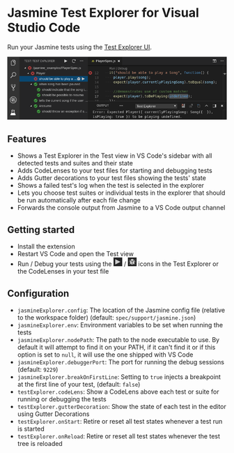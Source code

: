 # Jasmine Test Explorer for Visual Studio Code

Run your Jasmine tests using the 
[Test Explorer UI](https://marketplace.visualstudio.com/items?itemName=hbenl.vscode-test-explorer).

![Screenshot](img/screenshot.png)

## Features
* Shows a Test Explorer in the Test view in VS Code's sidebar with all detected tests and suites and their state
* Adds CodeLenses to your test files for starting and debugging tests
* Adds Gutter decorations to your test files showing the tests' state
* Shows a failed test's log when the test is selected in the explorer
* Lets you choose test suites or individual tests in the explorer that should be run automatically after each file change
* Forwards the console output from Jasmine to a VS Code output channel

## Getting started
* Install the extension
* Restart VS Code and open the Test view
* Run / Debug your tests using the ![Run](img/run.png) / ![Debug](img/debug.png) icons in the Test Explorer or the CodeLenses in your test file

## Configuration
* `jasmineExplorer.config`: The location of the Jasmine config file (relative to the workspace folder) (default: `spec/support/jasmine.json`)
* `jasmineExplorer.env`: Environment variables to be set when running the tests
* `jasmineExplorer.nodePath`: The path to the node executable to use. By default it will attempt to find it on your PATH, if it can't find it or if this option is set to `null`, it will use the one shipped with VS Code
* `jasmineExplorer.debuggerPort`: The port for running the debug sessions (default: `9229`)
* `jasmineExplorer.breakOnFirstLine`: Setting to `true` injects a breakpoint at the first line of your test, (default: `false`)
* `testExplorer.codeLens`: Show a CodeLens above each test or suite for running or debugging the tests
* `testExplorer.gutterDecoration`: Show the state of each test in the editor using Gutter Decorations
* `testExplorer.onStart`: Retire or reset all test states whenever a test run is started
* `testExplorer.onReload`: Retire or reset all test states whenever the test tree is reloaded
